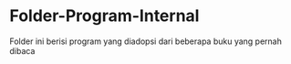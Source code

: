 # Folder-Program-Internal
Folder ini berisi program yang diadopsi dari beberapa buku yang pernah dibaca
